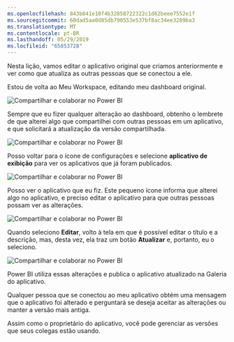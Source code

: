 ```yaml
---
ms.openlocfilehash: 843b841e10f4b32858722322c1d62beee7552e1f
ms.sourcegitcommit: 60dad5aa0d85db790553e537bf8ac34ee3289ba3
ms.translationtype: MT
ms.contentlocale: pt-BR
ms.lasthandoff: 05/29/2019
ms.locfileid: "65853728"
---
```

Nesta lição, vamos editar o aplicativo original que criamos anteriormente e ver como que atualiza as outras pessoas que se conectou a ele.

Estou de volta ao Meu Workspace, editando meu dashboard original.

![Compartilhar e colaborar no Power BI](./media/6-4-update-content-pack/pbi_learn06_04myworkspace.png)

Sempre que eu fizer qualquer alteração ao dashboard, obtenho o lembrete de que alterei algo que compartilhei com outras pessoas em um aplicativo, e que solicitará a atualização da versão compartilhada.

![Compartilhar e colaborar no Power BI](./media/6-4-update-content-pack/pbi_learn06_04uvmadechanges.png)

Posso voltar para o ícone de configurações e selecione **aplicativo de exibição** para ver os aplicativos que já foram publicados.

![Compartilhar e colaborar no Power BI](./media/6-4-update-content-pack/pbi_learn06_04viewcontpk.png)

Posso ver o aplicativo que eu fiz. Este pequeno ícone informa que alterei algo no aplicativo, e preciso editar o aplicativo para que outras pessoas possam ver as alterações.

![Compartilhar e colaborar no Power BI](./media/6-4-update-content-pack/pbi_learn06_04updatecontpk.png)

Quando seleciono **Editar**, volto à tela em que é possível editar o título e a descrição, mas, desta vez, ela traz um botão **Atualizar** e, portanto, eu o seleciono.

![Compartilhar e colaborar no Power BI](./media/6-4-update-content-pack/pbi_learn06_04contpksuccess.png)

Power BI utiliza essas alterações e publica o aplicativo atualizado na Galeria do aplicativo.

Qualquer pessoa que se conectou ao meu aplicativo obtém uma mensagem que o aplicativo foi alterado e perguntará se deseja aceitar as alterações ou manter a versão mais antiga.

Assim como o proprietário do aplicativo, você pode gerenciar as versões que seus colegas estão usando.

